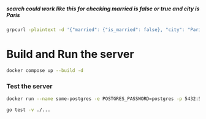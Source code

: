 ##### search could work like this for checking married is false or true and city is Paris

```bash
grpcurl -plaintext -d '{"married": {"is_married": false}, "city": "Paris"}' localhost:50051 user.UserService/SearchUsers
```

# Build and Run the server

```bash
docker compose up --build -d
```

### Test the server

```bash
docker run --name some-postgres -e POSTGRES_PASSWORD=postgres -p 5432:5432 -d grpctemp
```

```bash
go test -v ./...
```
